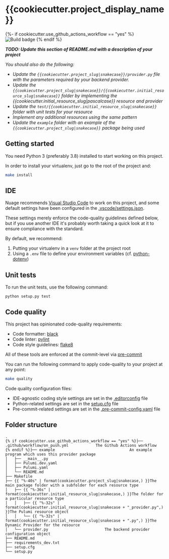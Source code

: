# {{cookiecutter.project_display_name}}

{%- if cookiecutter.use_github_actions_workflow == "yes" %}
![Build badge](https://img.shields.io/github/workflow/status/{{cookiecutter.github_repo_username}}/{{cookiecutter.github_repo_name}}/on_push "Build badge")
{% endif %}

_**TODO: Update this section of README.md with a description of your project**_

_You should also do the following:_
* _Update the `{{cookiecutter.project_slug|snakecase}}/provider.py` file with the parameters required by your backend provider._
* _Update the `{{cookiecutter.project_slug|snakecase}}/{{cookiecutter.initial_resource_slug|snakecase}}` folder by implementing the {{cookiecutter.initial_resource_slug|pascalcase}} resource and provider_
* _Update the `test/{{cookiecutter.initial_resource_slug|snakecase}}` folder with unit tests for your resource_
* _Implement any additional resources using the same pattern_
* _Update the `example` folder with an example of the `{{cookiecutter.project_slug|snakecase}}` package being used_

## Getting started

You need Python 3 (preferably 3.8) installed to start working on this project.

In order to install your virtualenv, just go to the root of the project and:
```bash
make install
```

## IDE

Nuage recommends [Visual Studio Code](https://code.visualstudio.com/download) to work on this project, and some default settings have been configured in the [.vscode/settings.json](.vscode/settings.json).

These settings merely enforce the code-quality guidelines defined below, but if you use another IDE it's probably worth taking a quick look at it to ensure compliance with the standard.

By default, we recommend:
1. Putting your virtualenv in a `venv` folder at the project root
2. Using a `.env` file to define your environment variables (cf. [python-dotenv](https://pypi.org/project/python-dotenv/))

## Unit tests

To run the unit tests, use the following command:

```
python setup.py test
```

## Code quality

This project has opinionated code-quality requirements:
- Code formatter: [black](https://black.readthedocs.io/en/stable/)
- Code linter: [pylint](https://www.pylint.org)
- Code style guidelines: [flake8](https://flake8.pycqa.org/en/latest/)

All of these tools are enforced at the commit-level via [pre-commit](https://pre-commit.com)

You can run the following command to apply code-quality to your project at any point:
```bash
make quality
```

Code quality configuration files:
- IDE-agnostic coding style settings are set in the [.editorconfig](.editorconfig) file
- Python-related settings are set in the [setup.cfg](setup.cfg) file
- Pre-commit-related settings are set in the [.pre-commit-config.yaml](.pre-commit-config.yaml) file

## Folder structure

```
.
{% if cookiecutter.use_github_actions_workflow == "yes" %}├── .github/workflow/on_push.yml            The Github Actions workflow
{% endif %}├── example                                 An example program which uses this provider package
│   ├── __main__.py
│   ├── Pulumi.dev.yaml
│   ├── Pulumi.yaml
│   └── README.md
├── Makefile
├── {{ "%-40s" | format(cookiecutter.project_slug|snakecase,) }}The main package folder with a subfolder for each resource type
│   ├── {{ "%-36s" | format(cookiecutter.initial_resource_slug|snakecase,) }}The folder for a particular resource type
│   │   ├── {{ "%-32s" | format(cookiecutter.initial_resource_slug|snakecase + "_provider.py",) }}The Pulumi resource object
│   │   └── {{ "%-32s" | format(cookiecutter.initial_resource_slug|snakecase + ".py",) }}The Dynamic Provider for the resource
│   └── provider.py                         The backend provider configuration object
├── README.md
├── requirements_dev.txt
├── setup.cfg
└── setup.py
```
